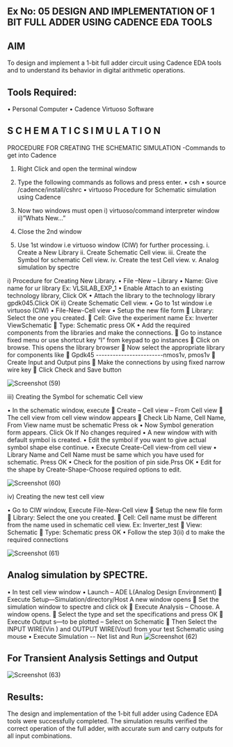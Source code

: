 ## Ex No: 05   DESIGN AND IMPLEMENTATION OF 1 BIT FULL ADDER USING CADENCE EDA TOOLS

## AIM

To design and implement a 1-bit full adder circuit using Cadence EDA tools and to understand its behavior in digital arithmetic operations.

## Tools Required:

•	Personal Computer
•	Cadence Virtuoso Software

## S C H E M A T I C S I M U L A T I O N 

PROCEDURE FOR CREATING THE SCHEMATIC SIMULATION -Commands to get into Cadence

1.	Right Click and open the terminal window
2.	Type the following commands as follows and press enter.
•	csh
•	source /cadence/install/cshrc
•	virtuoso 
Procedure for Schematic simulation using Cadence

1.	Now two windows must open i) virtuoso/command interpreter window ii)”Whats New…”
2.	Close the 2nd window
3.	Use 1st window i.e virtuoso window (CIW) for further processing.
i.	Create a New Library
ii.	Create Schematic Cell view.
iii.	Create the Symbol for schematic Cell view.
iv.	Create the test Cell view.
v.	Analog simulation by spectre


i)	Procedure for Creating New Library.
•	File –New – Library
•	Name: Give name for ur library Ex: VLSILAB_EXP_1
•	Enable Attach to an existing technology library, Click OK
•	Attach the library to the technology library gpdk045.Click OK
ii)	Create Schematic Cell view.
•	Go to 1st window i.e virtuoso (CIW)
•	File-New-Cell view
•	Setup the new file form
	Library: Select the one you created.
	Cell: Give the experiment name Ex: Inverter ViewSchematic
	Type: Schematic press OK
•	Add the required components from the libraries and make the connections.
	Go to instance fixed menu or use shortcut key “I” from keypad to go instances
	Click on browse. This opens the library browser
	Now select the appropriate library for components like 
	Gpdk45 ------------------------nmos1v, pmos1v
	Create Input and Output pins
	Make the connections by using fixed narrow wire key
	Click Check and Save button

![Screenshot (59)](https://github.com/user-attachments/assets/b381bdee-281d-4d3b-a5e7-ca322754a6fb)

 
iii)	Creating the Symbol for schematic Cell view

•	In the schematic window, execute 
	Create – Cell view – From Cell view
	The cell view from cell view window appears
	Check Lib Name, Cell Name, From View name must be schematic Press ok
•	Now Symbol generation form appears. Click Ok If No changes required
•	A new window with with default symbol is created.
•	Edit the symbol if you want to give actual symbol shape else continue.
•	Execute Create-Cell view-from cell view
•	Library Name and Cell Name must be same which you have used for schematic. Press OK
•	Check for the position of pin side.Prss OK
•	Edit for the shape by Create-Shape-Choose required options to edit.

![Screenshot (60)](https://github.com/user-attachments/assets/ced0f85f-0c0b-49c4-a050-5d6817ecbcd0)


iv)	Creating the new test cell view

•	Go to CIW window, Execute File-New-Cell view
	Setup the new file form
	Library: Select the one you created.
	Cell: Cell name must be different from the name used in schematic cell view. Ex: Inverter_test
	View: Schematic
	Type: Schematic press OK
•	Follow the step 3(ii) d to make the required connections

![Screenshot (61)](https://github.com/user-attachments/assets/8be2327b-0d9f-4266-a4d4-4e1e04616b3b)

 
## Analog simulation by SPECTRE.
•	In test cell view window
•	Launch – ADE L(Analog Design Environment)
	Execute Setup—Simulation/directory/Host A new window opens
	Set the simulation window to spectre and click ok
	Execute Analysis – Choose. A window opens.
	Select the type and set the specifications and press OK
	Execute Output s—to be plotted – Select on Schematic
	Then Select the INPUT WIRE(Vin ) and OUTPUT WIRE(Vout) from your test Schematic using mouse
•	Execute Simulation -- Net list and Run
![Screenshot (62)](https://github.com/user-attachments/assets/9f0513c8-87a0-437f-9280-0ff19a8b763e)

## For Transient Analysis Settings and Output
 
![Screenshot (63)](https://github.com/user-attachments/assets/c46d0b79-1948-45d8-ba75-28270a8f478b)


## Results:

The design and implementation of the 1-bit full adder using Cadence EDA tools were successfully completed. The simulation results verified the correct operation of the full adder, with accurate sum and carry outputs for all input combinations.
